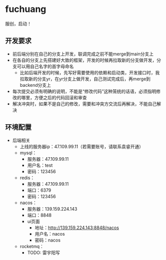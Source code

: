 # fuchuang
服创，启动！
## 开发要求
* 前后端分别在自己的分支上开发，联调完成之前不能merge到main分支上
* 在各自的分支上先搭建好大致的框架，开发的时候再拉取新的分支做开发，分支可以用自己名字的首字母命名
  * 比如后端开发的时候，先写好需要使用的依赖和启动类，开发接口时，我拉取新的分支yr，在yr分支上做开发，自己测试完成后，再merge到backend分支上
* 每次提交必须有明确的说明，不能是“修改代码”这种笼统的话语，必须指明修改的哪里，方便之后的代码回滚和审查
* 解决冲突时，如果不是自己的修改，需要和冲突方交流后再解决，不能自己解决
## 环境配置
* 后端相关
  * 上线的服务器ip：47.109.99.11（若需要账号，请联系袁睿开通）
  * mysql：
    * 服务器：47.109.99.11  
    * 用户名：test
    * 密码：123456
  * redis：
    * 服务器：47.109.99.11
    * 端口：6379
    * 密码：123456
  * nacos：
    * 服务器：139.159.224.143
    * 端口：8848
    * ui页面
      * 地址：http://139.159.224.143:8848/nacos
      * 用户名：nacos
      * 密码：nacos
  * rocketmq：
    *  TODO: 雷宇阳写